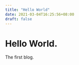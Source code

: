 ```yaml
---
title: "Hello World"
date: 2021-03-04T16:25:56+08:00
draft: false
---
```


# Hello World.

The first blog.
